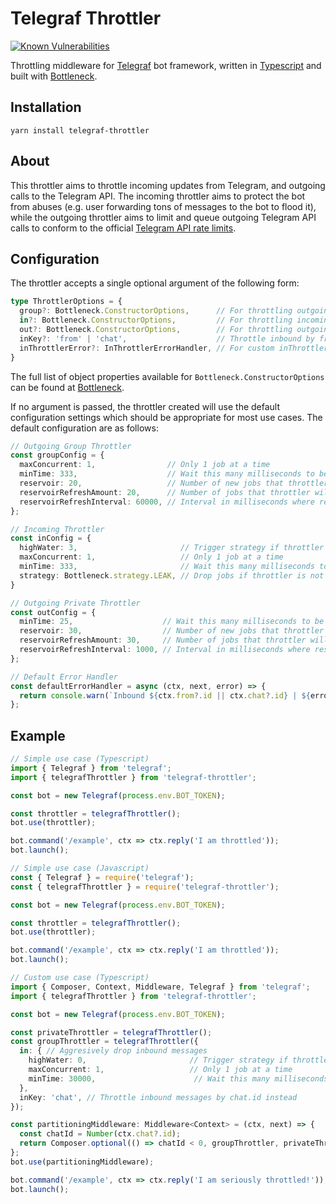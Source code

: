 # Telegraf Throttler

[![Known Vulnerabilities](https://snyk.io/test/github/KnightNiwrem/telegraf-throttler/badge.svg)](https://snyk.io/test/github/KnightNiwrem/telegraf-throttler)

Throttling middleware for [Telegraf](https://github.com/telegraf/telegraf) bot framework, written in [Typescript](https://www.typescriptlang.org/) and built with [Bottleneck](https://github.com/SGrondin/bottleneck).

## Installation
```
yarn install telegraf-throttler
```

## About
This throttler aims to throttle incoming updates from Telegram, and outgoing calls to the Telegram API. The incoming throttler aims to protect the bot from abuses (e.g. user forwarding tons of messages to the bot to flood it), while the outgoing throttler aims to limit and queue outgoing Telegram API calls to conform to the official [Telegram API rate limits](https://core.telegram.org/bots/faq#my-bot-is-hitting-limits-how-do-i-avoid-this).

## Configuration
The throttler accepts a single optional argument of the following form:
```typescript
type ThrottlerOptions = {
  group?: Bottleneck.ConstructorOptions,      // For throttling outgoing group messages
  in?: Bottleneck.ConstructorOptions,         // For throttling incoming messages
  out?: Bottleneck.ConstructorOptions,        // For throttling outgoing private messages
  inKey?: 'from' | 'chat',                    // Throttle inbound by from.id (default) or chat.id
  inThrottlerError?: InThrottlerErrorHandler, // For custom inThrottler error handling
}
```

The full list of object properties available for `Bottleneck.ConstructorOptions` can be found at [Bottleneck](https://github.com/SGrondin/bottleneck#constructor).

If no argument is passed, the throttler created will use the default configuration settings which should be appropriate for most use cases. The default configuration are as follows:
```typescript
// Outgoing Group Throttler
const groupConfig = {
  maxConcurrent: 1,                // Only 1 job at a time
  minTime: 333,                    // Wait this many milliseconds to be ready, after a job
  reservoir: 20,                   // Number of new jobs that throttler will accept at start
  reservoirRefreshAmount: 20,      // Number of jobs that throttler will accept after refresh
  reservoirRefreshInterval: 60000, // Interval in milliseconds where reservoir will refresh
};

// Incoming Throttler
const inConfig = {
  highWater: 3,                       // Trigger strategy if throttler is not ready for a new job
  maxConcurrent: 1,                   // Only 1 job at a time
  minTime: 333,                       // Wait this many milliseconds to be ready, after a job
  strategy: Bottleneck.strategy.LEAK, // Drop jobs if throttler is not ready
}

// Outgoing Private Throttler
const outConfig = {
  minTime: 25,                    // Wait this many milliseconds to be ready, after a job
  reservoir: 30,                  // Number of new jobs that throttler will accept at start
  reservoirRefreshAmount: 30,     // Number of jobs that throttler will accept after refresh
  reservoirRefreshInterval: 1000, // Interval in milliseconds where reservoir will refresh
};

// Default Error Handler
const defaultErrorHandler = async (ctx, next, error) => {
  return console.warn(`Inbound ${ctx.from?.id || ctx.chat?.id} | ${error.message}`)
};
```

## Example
```typescript
// Simple use case (Typescript)
import { Telegraf } from 'telegraf';
import { telegrafThrottler } from 'telegraf-throttler';

const bot = new Telegraf(process.env.BOT_TOKEN);

const throttler = telegrafThrottler();
bot.use(throttler);

bot.command('/example', ctx => ctx.reply('I am throttled'));
bot.launch();
```

```typescript
// Simple use case (Javascript)
const { Telegraf } = require('telegraf');
const { telegrafThrottler } = require('telegraf-throttler');

const bot = new Telegraf(process.env.BOT_TOKEN);

const throttler = telegrafThrottler();
bot.use(throttler);

bot.command('/example', ctx => ctx.reply('I am throttled'));
bot.launch();
```

```typescript
// Custom use case (Typescript)
import { Composer, Context, Middleware, Telegraf } from 'telegraf';
import { telegrafThrottler } from 'telegraf-throttler';

const bot = new Telegraf(process.env.BOT_TOKEN);

const privateThrottler = telegrafThrottler();
const groupThrottler = telegrafThrottler({
  in: { // Aggresively drop inbound messages
    highWater: 0,                       // Trigger strategy if throttler is not ready for a new job
    maxConcurrent: 1,                   // Only 1 job at a time
    minTime: 30000,                      // Wait this many milliseconds to be ready, after a job
  },
  inKey: 'chat', // Throttle inbound messages by chat.id instead
});

const partitioningMiddleware: Middleware<Context> = (ctx, next) => {
  const chatId = Number(ctx.chat?.id);
  return Composer.optional(() => chatId < 0, groupThrottler, privateThrottler)(ctx, next);
};
bot.use(partitioningMiddleware);

bot.command('/example', ctx => ctx.reply('I am seriously throttled!'));
bot.launch();
```


